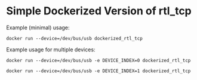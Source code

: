 # Simple Dockerized Version of rtl_tcp
Example (minimal) usage:

`docker run --device=/dev/bus/usb dockerized_rtl_tcp`

Example usage for multiple devices:

`docker run --device=/dev/bus/usb -e DEVICE_INDEX=0 dockerized_rtl_tcp`

`docker run --device=/dev/bus/usb -e DEVICE_INDEX=1 dockerized_rtl_tcp`
